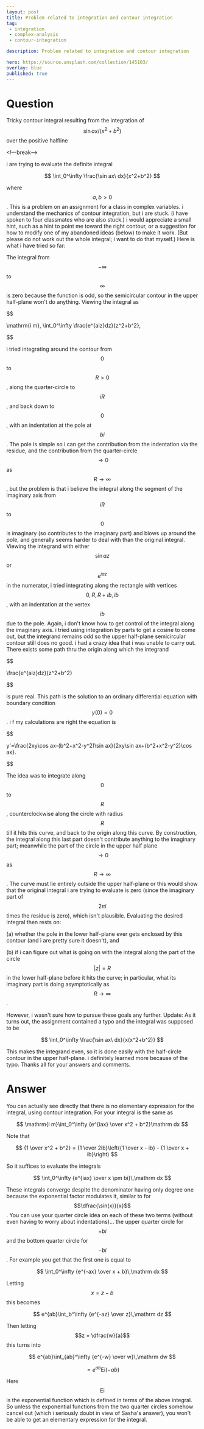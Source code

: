 ```yaml
---
layout: post
title: Problem related to integration and contour integration
tag:
 - integration
 - complex-analysis
 - contour-integration

description: Problem related to integration and contour integration

hero: https://source.unsplash.com/collection/145103/
overlay: blue 
published: true
---
```


# Question 

Tricky contour integral resulting from the integration of $$\sin ax / (x^2+b^2)$$ over the positive halfline

<!–-break-–>


i are  trying to evaluate the definite integral

 $$ 
\int_0^\infty \frac{\sin ax\ dx}{x^2+b^2}
 $$ 

where $$a,b>0$$. This is a problem on an assignment for a class in complex variables. i  understand the mechanics of contour integration, but i are  stuck. (i  have spoken to four classmates who are also stuck.) i  would appreciate a small hint, such as a hint to point me toward the right contour, or a suggestion for how to modify one of my abandoned ideas (below) to make it work. (But please do not work out the whole integral; i  want to do that myself.)
Here is what i  have tried so far:

The integral from $$-\infty$$ to $$\infty$$ is zero because the function is odd, so the semicircular contour in the upper half-plane won't do anything.
Viewing the integral as 

 $$ 

\mathrm{i m}\, \int_0^\infty \frac{e^{aiz}dz}{z^2+b^2},

 $$ 
 
i  tried integrating around the contour from $$0$$ to $$R>0$$, along the quarter-circle to $$iR$$, and back down to $$0$$, with an indentation at the pole at $$bi$$. The pole is simple so i  can get the contribution from the indentation via the residue, and the contribution from the quarter-circle $$\to 0$$ as $$R\to \infty$$, but the problem is that i  believe the integral along the segment of the imaginary axis from $$iR$$ to $$0$$ is imaginary (so contributes to the imaginary part) and blows up around the pole, and generally seems harder to deal with than the original integral.
Viewing the integrand with either $$\sin az$$ or $$e^{iaz}$$ in the numerator, i  tried integrating along the rectangle with vertices $$0,R,R+ib,ib$$, with an indentation at the vertex $$ib$$ due to the pole. Again, i  don't know how to get control of the integral along the imaginary axis.
i  tried using integration by parts to get a cosine to come out, but the integrand remains odd so the upper half-plane semicircular contour still does no good.
i  had a crazy idea that i  was unable to carry out. There exists some path thru the origin along which the integrand 

 $$ 

\frac{e^{aiz}dz}{z^2+b^2}

 $$ 
 
is pure real.  This path is the solution to an ordinary differential equation with boundary condition $$y(0)=0$$. i f my calculations are right the equation is 

 $$ 

y'=\frac{2xy\cos ax-(b^2+x^2-y^2)\sin ax}{2xy\sin ax+(b^2+x^2-y^2)\cos ax}.

 $$ 

The idea was to integrate along $$0$$ to $$R$$, counterclockwise along the circle with radius $$R$$ till it hits this curve, and back to the origin along this curve. By construction, the integral along this last part doesn't contribute anything to the imaginary part; meanwhile the part of the circle in the upper half plane $$\to 0$$ as $$R\to \infty$$. The curve must lie entirely outside the upper half-plane or this would show that the original integral i are  trying to evaluate is zero (since the imaginary part of $$2\pi i$$ times the residue is zero), which isn't plausible. Evaluating the desired integral then rests on: 

(a) whether the pole in the lower half-plane ever gets enclosed by this contour (and i are  pretty sure it doesn't), and 

(b) if i  can figure out what is going on with the integral along the part of the circle 
$$|z|=R$$ 
in the lower half-plane before it hits the curve; in particular, what its imaginary part is doing asymptotically as $$R\to \infty$$. 

However, i  wasn't sure how to pursue these goals any further.
Update: As it turns out, the assignment contained a typo and the integral was supposed to be

 $$ 
\int_0^\infty \frac{\sin ax\ dx}{x(x^2+b^2)}
 $$ 

This makes the integrand even, so it is done easily with the half-circle contour in the upper half-plane.  i  definitely learned more because of the typo.  Thanks all for your answers and comments.

# Answer 


You can actually see directly that there is no elementary expression for the integral, using contour integration. For your integral is the same as 

 $$ 
\mathrm{i m}\int_0^\infty {e^{iax} \over x^2 + b^2}\mathrm dx
 $$ 

Note that

 $$ 
{1 \over x^2 + b^2} = {1 \over 2ib}\left({1 \over x - ib} -  {1 \over x + ib}\right)
 $$ 

So it suffices to evaluate the integrals

 $$ 
\int_0^\infty {e^{iax} \over x \pm bi}\,\mathrm dx
 $$ 

These integrals converge despite the denominator having only degree one because the exponential factor modulates it, similar to for $$\dfrac{\sin(x)}{x}$$. You can use your quarter circle idea on each of these two terms (without even having to worry about indentations)... the upper quarter circle for $$+bi$$ and the bottom quarter circle for $$-bi$$. For example you get that the first one is equal to 

 $$ 
\int_0^\infty {e^{-ax} \over x + b}\,\mathrm dx
 $$ 

Letting $$x = z - b$$ this becomes

 $$ 
e^{ab}\int_b^\infty {e^{-az} \over z}\,\mathrm dz
 $$ 

Then letting $$z = \dfrac{w}{a}$$ this turns into

 $$ 
e^{ab}\int_{ab}^\infty {e^{-w} \over w}\,\mathrm dw
 $$ 


 $$ 
= e^{ab}\mathrm{Ei}(-ab)
 $$ 

Here $$\mathrm{Ei}$$ is the exponential function which is defined in terms of the above integral. So unless the exponential functions from the two quarter circles somehow cancel out (which i  seriously doubt in view of Sasha's answer), you won't be able to get an elementary expression for the integral.

